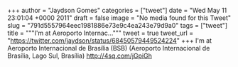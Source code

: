 
+++
author = "Jaydson Gomes"
categories = ["tweet"]
date = "Wed May 11 23:01:04 +0000 2011"
draft = false
image = "No media found for this Tweet"
slug = "791d5557964eec1981886e73e9c4ea243e79d9a0"
tags = ["tweet"]
title = """I'm at Aeroporto Internac..."""
tweet = true
tweet_url = "https://twitter.com/jaydson/status/68450579449524224"
+++
I'm at Aeroporto Internacional de Brasília (BSB) (Aeroporto Internacional de Brasília, Lago Sul, Brasília) http://4sq.com/jGpiGh
